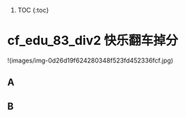 1. TOC
{:toc}
# cf_edu_83_div2 快乐翻车掉分
!(images/img-0d26d19f624280348f523fd452336fcf.jpg)


## A


## B
